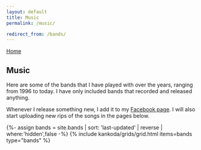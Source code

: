 ```yaml
---
layout: default
title: Music
permalink: /music/

redirect_from: /bands/
---
```


<article>
  <a class="back-button" href="/">
    Home
  </a>
  <h1>Music</h1>
  <p>
    Here are some of the bands that I have played with over the years, ranging from 1996 to today. I have only included bands that recorded and released anything.
  </p>
  <p>
    Whenever I release something new, I add it to my <a href="https://www.facebook.com/daniel.saidi.music/">Facebook page</a>. I will also start uploading new rips of the songs in the pages below.
  </p>
</article>

{%- assign bands = site.bands | sort: 'last-updated' | reverse | where:'hidden',false -%}
{% include kankoda/grids/grid.html items=bands type="bands" %}